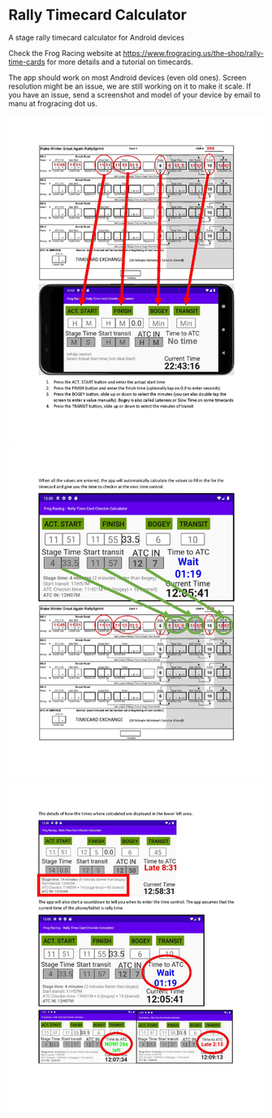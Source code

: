 # Rally Timecard Calculator
A stage rally timecard calculator for Android devices

Check the Frog Racing website at https://www.frogracing.us/the-shop/rally-time-cards for more details and a tutorial on timecards.

The app should work on most Android devices (even old ones). Screen resolution might be an issue, we are still working on it to make it scale. If you have an issue, send a screenshot and model of your device by email to manu at frogracing dot us.

![Instructions page 1](https://github.com/cecchet/RallyTimecardCalculator/blob/main/doc/Time%20card%20calculator%20manual_Page_1.jpg?raw=true)
![Instructions page 1](https://github.com/cecchet/RallyTimecardCalculator/blob/main/doc/Time%20card%20calculator%20manual_Page_2.jpg?raw=true)
![Instructions page 1](https://github.com/cecchet/RallyTimecardCalculator/blob/main/doc/Time%20card%20calculator%20manual_Page_3.jpg?raw=true)

